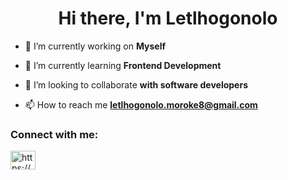 <h1 align="center">Hi there, I'm Letlhogonolo</h1>

- 🔭 I’m currently working on **Myself**

- 🌱 I’m currently learning **Frontend Development**

- 👯 I’m looking to collaborate **with software developers**

- 📫 How to reach me **letlhogonolo.moroke8@gmail.com**

<h3 align="left">Connect with me:</h3>
<p align="left">
<a href="https://linkedin.com/in/https://www.linkedin.com/in/letlhogonolo-moroke-8502b1201/" target="blank"><img align="center" src="https://raw.githubusercontent.com/rahuldkjain/github-profile-readme-generator/master/src/images/icons/Social/linked-in-alt.svg" alt="https://www.linkedin.com/in/letlhogonolo-moroke-8502b1201/" height="30" width="40" /></a>
</p>
